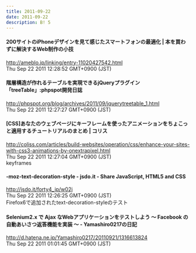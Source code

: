 ```yaml
---
title: 2011-09-22
date: 2011-09-22
description: B! 5
---
```


#### 200サイトのiPhoneデザインを見て感じたスマートフォンの最適化 | 本を買わずに解決するWeb制作の小技
http://ameblo.jp/linking/entry-11020427542.html<br>
Thu Sep 22 2011 12:28:52 GMT+0900 (JST)<br>


#### 階層構造が作れるテーブルを実現できるjQueryプラグイン「treeTable」:phpspot開発日誌
http://phpspot.org/blog/archives/2011/09/jquerytreetable_1.html<br>
Thu Sep 22 2011 12:27:27 GMT+0900 (JST)<br>


####   [CSS]あなたのウェブページにキーフレームを使ったアニメーションをちょこっと適用するチュートリアルのまとめ | コリス
http://coliss.com/articles/build-websites/operation/css/enhance-your-sites-with-css3-animations-by-onextrapixel.html<br>
Thu Sep 22 2011 12:27:04 GMT+0900 (JST)<br>
keyframes


#### -moz-text-decoration-style - jsdo.it - Share JavaScript, HTML5 and CSS
http://jsdo.it/forty4_jp/w02j<br>
Thu Sep 22 2011 12:26:25 GMT+0900 (JST)<br>
Firefox6で追加されたtext-decoration-styleのテスト


####  Selenium2.x で Ajax なWebアプリケーションをテストしよう 〜 Facebook の自動あいさつ返答機能を実装 〜  - Yamashiro0217の日記
http://d.hatena.ne.jp/Yamashiro0217/20110921/1316613824<br>
Thu Sep 22 2011 01:01:45 GMT+0900 (JST)<br>


